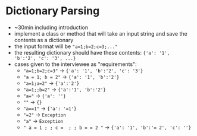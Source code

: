 # Dictionary Parsing

- ~30min including introduction
- implement a class or method that will take an input string and save the contents as a dictionary
- the input format will be `"a=1;b=2;c=3;..."`
- the resulting dictionary should have these contents: `{'a': '1', 'b':'2', 'c': '3', ...}`
- cases given to the interviewee as "requirements":
  - `"a=1;b=2;c=3"` &rarr; `{'a': '1', 'b':'2', 'c': '3'}`
  - `"a = 1; b = 2"` &rarr; `{'a': '1', 'b':'2'}`
  - `"a=1;a=2"` &rarr; `{'a':'2'}`
  - `"a=1;;b=2"` &rarr; `{'a':'1', 'b':'2'}`
  - `"a="` &rarr; `{'a': ''}`
  - `""` &rarr; `{}`
  - `"a==1"` &rarr; `{'a': '=1'}`
  - `"=2"` &rarr; `Exception`
  - `"a"` &rarr; `Exception`
  - `" a = 1 ; ; c =  ; ; b = = 2 "` &rarr; `{'a': '1', 'b':'= 2', 'c': ''}`